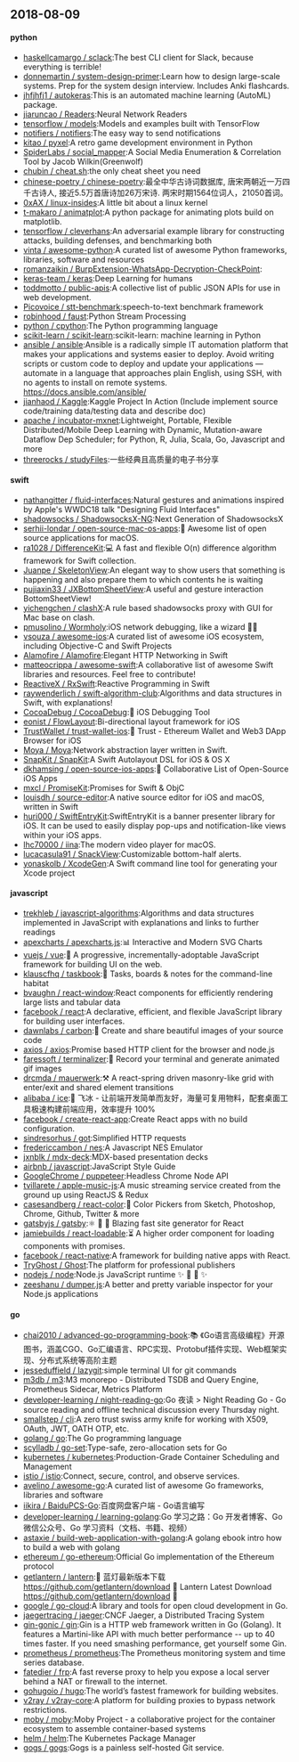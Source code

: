 ## 2018-08-09

#### python
* [haskellcamargo / sclack](https://github.com/haskellcamargo/sclack):The best CLI client for Slack, because everything is terrible!
* [donnemartin / system-design-primer](https://github.com/donnemartin/system-design-primer):Learn how to design large-scale systems. Prep for the system design interview. Includes Anki flashcards.
* [jhfjhfj1 / autokeras](https://github.com/jhfjhfj1/autokeras):This is an automated machine learning (AutoML) package.
* [jiaruncao / Readers](https://github.com/jiaruncao/Readers):Neural Network Readers
* [tensorflow / models](https://github.com/tensorflow/models):Models and examples built with TensorFlow
* [notifiers / notifiers](https://github.com/notifiers/notifiers):The easy way to send notifications
* [kitao / pyxel](https://github.com/kitao/pyxel):A retro game development environment in Python
* [SpiderLabs / social_mapper](https://github.com/SpiderLabs/social_mapper):A Social Media Enumeration & Correlation Tool by Jacob Wilkin(Greenwolf)
* [chubin / cheat.sh](https://github.com/chubin/cheat.sh):the only cheat sheet you need
* [chinese-poetry / chinese-poetry](https://github.com/chinese-poetry/chinese-poetry):最全中华古诗词数据库, 唐宋两朝近一万四千古诗人, 接近5.5万首唐诗加26万宋诗. 两宋时期1564位词人，21050首词。
* [0xAX / linux-insides](https://github.com/0xAX/linux-insides):A little bit about a linux kernel
* [t-makaro / animatplot](https://github.com/t-makaro/animatplot):A python package for animating plots build on matplotlib.
* [tensorflow / cleverhans](https://github.com/tensorflow/cleverhans):An adversarial example library for constructing attacks, building defenses, and benchmarking both
* [vinta / awesome-python](https://github.com/vinta/awesome-python):A curated list of awesome Python frameworks, libraries, software and resources
* [romanzaikin / BurpExtension-WhatsApp-Decryption-CheckPoint](https://github.com/romanzaikin/BurpExtension-WhatsApp-Decryption-CheckPoint):
* [keras-team / keras](https://github.com/keras-team/keras):Deep Learning for humans
* [toddmotto / public-apis](https://github.com/toddmotto/public-apis):A collective list of public JSON APIs for use in web development.
* [Picovoice / stt-benchmark](https://github.com/Picovoice/stt-benchmark):speech-to-text benchmark framework
* [robinhood / faust](https://github.com/robinhood/faust):Python Stream Processing
* [python / cpython](https://github.com/python/cpython):The Python programming language
* [scikit-learn / scikit-learn](https://github.com/scikit-learn/scikit-learn):scikit-learn: machine learning in Python
* [ansible / ansible](https://github.com/ansible/ansible):Ansible is a radically simple IT automation platform that makes your applications and systems easier to deploy. Avoid writing scripts or custom code to deploy and update your applications — automate in a language that approaches plain English, using SSH, with no agents to install on remote systems. https://docs.ansible.com/ansible/
* [jianhaod / Kaggle](https://github.com/jianhaod/Kaggle):Kaggle Project In Action (Include implement source code/training data/testing data and describe doc)
* [apache / incubator-mxnet](https://github.com/apache/incubator-mxnet):Lightweight, Portable, Flexible Distributed/Mobile Deep Learning with Dynamic, Mutation-aware Dataflow Dep Scheduler; for Python, R, Julia, Scala, Go, Javascript and more
* [threerocks / studyFiles](https://github.com/threerocks/studyFiles):一些经典且高质量的电子书分享

#### swift
* [nathangitter / fluid-interfaces](https://github.com/nathangitter/fluid-interfaces):Natural gestures and animations inspired by Apple's WWDC18 talk "Designing Fluid Interfaces"
* [shadowsocks / ShadowsocksX-NG](https://github.com/shadowsocks/ShadowsocksX-NG):Next Generation of ShadowsocksX
* [serhii-londar / open-source-mac-os-apps](https://github.com/serhii-londar/open-source-mac-os-apps):🚀
Awesome list of open source applications for macOS.
* [ra1028 / DifferenceKit](https://github.com/ra1028/DifferenceKit):💻
A fast and flexible O(n) difference algorithm framework for Swift collection.
* [Juanpe / SkeletonView](https://github.com/Juanpe/SkeletonView):An elegant way to show users that something is happening and also prepare them to which contents he is waiting
* [pujiaxin33 / JXBottomSheetView](https://github.com/pujiaxin33/JXBottomSheetView):A useful and gesture interaction BottomSheetView!
* [yichengchen / clashX](https://github.com/yichengchen/clashX):A rule based shadowsocks proxy with GUI for Mac base on clash.
* [pmusolino / Wormholy](https://github.com/pmusolino/Wormholy):iOS network debugging, like a wizard 🧙‍♂️
* [vsouza / awesome-ios](https://github.com/vsouza/awesome-ios):A curated list of awesome iOS ecosystem, including Objective-C and Swift Projects
* [Alamofire / Alamofire](https://github.com/Alamofire/Alamofire):Elegant HTTP Networking in Swift
* [matteocrippa / awesome-swift](https://github.com/matteocrippa/awesome-swift):A collaborative list of awesome Swift libraries and resources. Feel free to contribute!
* [ReactiveX / RxSwift](https://github.com/ReactiveX/RxSwift):Reactive Programming in Swift
* [raywenderlich / swift-algorithm-club](https://github.com/raywenderlich/swift-algorithm-club):Algorithms and data structures in Swift, with explanations!
* [CocoaDebug / CocoaDebug](https://github.com/CocoaDebug/CocoaDebug):🚀
iOS Debugging Tool
* [eonist / FlowLayout](https://github.com/eonist/FlowLayout):Bi-directional layout framework for iOS
* [TrustWallet / trust-wallet-ios](https://github.com/TrustWallet/trust-wallet-ios):📱
Trust - Ethereum Wallet and Web3 DApp Browser for iOS
* [Moya / Moya](https://github.com/Moya/Moya):Network abstraction layer written in Swift.
* [SnapKit / SnapKit](https://github.com/SnapKit/SnapKit):A Swift Autolayout DSL for iOS & OS X
* [dkhamsing / open-source-ios-apps](https://github.com/dkhamsing/open-source-ios-apps):📱
Collaborative List of Open-Source iOS Apps
* [mxcl / PromiseKit](https://github.com/mxcl/PromiseKit):Promises for Swift & ObjC
* [louisdh / source-editor](https://github.com/louisdh/source-editor):A native source editor for iOS and macOS, written in Swift
* [huri000 / SwiftEntryKit](https://github.com/huri000/SwiftEntryKit):SwiftEntryKit is a banner presenter library for iOS. It can be used to easily display pop-ups and notification-like views within your iOS apps.
* [lhc70000 / iina](https://github.com/lhc70000/iina):The modern video player for macOS.
* [lucacasula91 / SnackView](https://github.com/lucacasula91/SnackView):Customizable bottom-half alerts.
* [yonaskolb / XcodeGen](https://github.com/yonaskolb/XcodeGen):A Swift command line tool for generating your Xcode project

#### javascript
* [trekhleb / javascript-algorithms](https://github.com/trekhleb/javascript-algorithms):Algorithms and data structures implemented in JavaScript with explanations and links to further readings
* [apexcharts / apexcharts.js](https://github.com/apexcharts/apexcharts.js):📊
Interactive and Modern SVG Charts
* [vuejs / vue](https://github.com/vuejs/vue):🖖
A progressive, incrementally-adoptable JavaScript framework for building UI on the web.
* [klauscfhq / taskbook](https://github.com/klauscfhq/taskbook):📓
Tasks, boards & notes for the command-line habitat
* [bvaughn / react-window](https://github.com/bvaughn/react-window):React components for efficiently rendering large lists and tabular data
* [facebook / react](https://github.com/facebook/react):A declarative, efficient, and flexible JavaScript library for building user interfaces.
* [dawnlabs / carbon](https://github.com/dawnlabs/carbon):🎨
Create and share beautiful images of your source code
* [axios / axios](https://github.com/axios/axios):Promise based HTTP client for the browser and node.js
* [faressoft / terminalizer](https://github.com/faressoft/terminalizer):🦄
Record your terminal and generate animated gif images
* [drcmda / mauerwerk](https://github.com/drcmda/mauerwerk):⚒
A react-spring driven masonry-like grid with enter/exit and shared element transitions
* [alibaba / ice](https://github.com/alibaba/ice):🚀
飞冰 - 让前端开发简单而友好，海量可复用物料，配套桌面工具极速构建前端应用，效率提升 100%
* [facebook / create-react-app](https://github.com/facebook/create-react-app):Create React apps with no build configuration.
* [sindresorhus / got](https://github.com/sindresorhus/got):Simplified HTTP requests
* [fredericcambon / nes](https://github.com/fredericcambon/nes):A Javascript NES Emulator
* [jxnblk / mdx-deck](https://github.com/jxnblk/mdx-deck):MDX-based presentation decks
* [airbnb / javascript](https://github.com/airbnb/javascript):JavaScript Style Guide
* [GoogleChrome / puppeteer](https://github.com/GoogleChrome/puppeteer):Headless Chrome Node API
* [tvillarete / apple-music-js](https://github.com/tvillarete/apple-music-js):A music streaming service created from the ground up using ReactJS & Redux
* [casesandberg / react-color](https://github.com/casesandberg/react-color):🎨
Color Pickers from Sketch, Photoshop, Chrome, Github, Twitter & more
* [gatsbyjs / gatsby](https://github.com/gatsbyjs/gatsby):⚛️
📄
🚀
Blazing fast site generator for React
* [jamiebuilds / react-loadable](https://github.com/jamiebuilds/react-loadable):⏳
A higher order component for loading components with promises.
* [facebook / react-native](https://github.com/facebook/react-native):A framework for building native apps with React.
* [TryGhost / Ghost](https://github.com/TryGhost/Ghost):The platform for professional publishers
* [nodejs / node](https://github.com/nodejs/node):Node.js JavaScript runtime
✨
🐢
🚀
✨
* [zeeshanu / dumper.js](https://github.com/zeeshanu/dumper.js):A better and pretty variable inspector for your Node.js applications

#### go
* [chai2010 / advanced-go-programming-book](https://github.com/chai2010/advanced-go-programming-book):📚
《Go语言高级编程》开源图书，涵盖CGO、Go汇编语言、RPC实现、Protobuf插件实现、Web框架实现、分布式系统等高阶主题
* [jesseduffield / lazygit](https://github.com/jesseduffield/lazygit):simple terminal UI for git commands
* [m3db / m3](https://github.com/m3db/m3):M3 monorepo - Distributed TSDB and Query Engine, Prometheus Sidecar, Metrics Platform
* [developer-learning / night-reading-go](https://github.com/developer-learning/night-reading-go):Go 夜读 > Night Reading Go - Go source reading and offline technical discussion every Thursday night.
* [smallstep / cli](https://github.com/smallstep/cli):A zero trust swiss army knife for working with X509, OAuth, JWT, OATH OTP, etc.
* [golang / go](https://github.com/golang/go):The Go programming language
* [scylladb / go-set](https://github.com/scylladb/go-set):Type-safe, zero-allocation sets for Go
* [kubernetes / kubernetes](https://github.com/kubernetes/kubernetes):Production-Grade Container Scheduling and Management
* [istio / istio](https://github.com/istio/istio):Connect, secure, control, and observe services.
* [avelino / awesome-go](https://github.com/avelino/awesome-go):A curated list of awesome Go frameworks, libraries and software
* [iikira / BaiduPCS-Go](https://github.com/iikira/BaiduPCS-Go):百度网盘客户端 - Go语言编写
* [developer-learning / learning-golang](https://github.com/developer-learning/learning-golang):Go 学习之路：Go 开发者博客、Go 微信公众号、Go 学习资料（文档、书籍、视频）
* [astaxie / build-web-application-with-golang](https://github.com/astaxie/build-web-application-with-golang):A golang ebook intro how to build a web with golang
* [ethereum / go-ethereum](https://github.com/ethereum/go-ethereum):Official Go implementation of the Ethereum protocol
* [getlantern / lantern](https://github.com/getlantern/lantern):🔴
蓝灯最新版本下载 https://github.com/getlantern/download
🔴
Lantern Latest Download https://github.com/getlantern/download
🔴
* [google / go-cloud](https://github.com/google/go-cloud):A library and tools for open cloud development in Go.
* [jaegertracing / jaeger](https://github.com/jaegertracing/jaeger):CNCF Jaeger, a Distributed Tracing System
* [gin-gonic / gin](https://github.com/gin-gonic/gin):Gin is a HTTP web framework written in Go (Golang). It features a Martini-like API with much better performance -- up to 40 times faster. If you need smashing performance, get yourself some Gin.
* [prometheus / prometheus](https://github.com/prometheus/prometheus):The Prometheus monitoring system and time series database.
* [fatedier / frp](https://github.com/fatedier/frp):A fast reverse proxy to help you expose a local server behind a NAT or firewall to the internet.
* [gohugoio / hugo](https://github.com/gohugoio/hugo):The world’s fastest framework for building websites.
* [v2ray / v2ray-core](https://github.com/v2ray/v2ray-core):A platform for building proxies to bypass network restrictions.
* [moby / moby](https://github.com/moby/moby):Moby Project - a collaborative project for the container ecosystem to assemble container-based systems
* [helm / helm](https://github.com/helm/helm):The Kubernetes Package Manager
* [gogs / gogs](https://github.com/gogs/gogs):Gogs is a painless self-hosted Git service.
